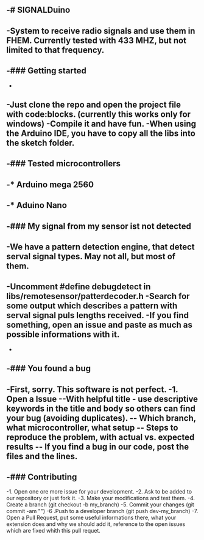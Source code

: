 -# SIGNALDuino
-
-System to receive radio signals and use them in FHEM. Currently tested with 433 MHZ, but not limited to that frequency.
-
-### Getting started
-
-
-Just clone the repo and open the project file with code:blocks. (currently this works only for windows)
-Compile it and have fun.
-When using the Arduino IDE, you have to copy all the libs into the sketch folder.
-
-### Tested microcontrollers
-
-* Arduino mega 2560
-
-* Aduino Nano
-
-### My signal from my sensor ist not detected
-
-We have a pattern detection engine, that detect serval signal types. May not all, but most of them.
-
-Uncomment #define debugdetect in libs/remotesensor/patterdecoder.h
-Search for some output which describes a pattern with serval signal puls lengths received.
-If you find something, open an issue and paste as much as possible informations with it.
-
-
-### You found a bug
-
-First, sorry. This software is not perfect.
-1. Open a Issue
--With helpful title - use descriptive keywords in the title and body so others can find your bug (avoiding duplicates).
-- Which branch, what microcontroller, what setup
-- Steps to reproduce the problem, with actual vs. expected results
-- If you find a bug in our code, post the files and the lines. 
-
-### Contributing
-
-1. Open one ore more issue for your development.
-2. Ask to be added to our repository or just fork it.
-3. Make your modifications and test them.
-4. Create a branch (git checkout -b my_branch)
-5. Commit your changes (git commit -am "<some description>")
-6 .Push to a developer branch (git push dev-<xyz >my_branch)
-7. Open a Pull Request, put some useful informations there, what your extension does and why we should add it, reference to the open issues which are fixed whith this pull requet.
